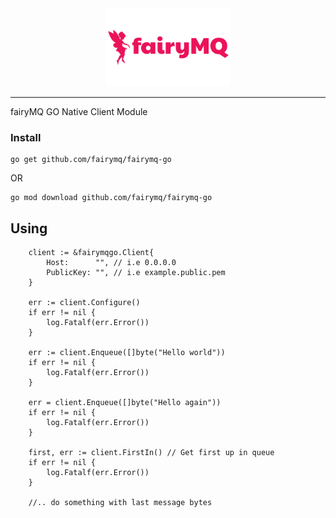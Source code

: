 <center>
    <img src="./images/fairymq.png" width="200" />
</center>

*****************
fairyMQ GO Native Client Module

### Install
```
go get github.com/fairymq/fairymq-go
```
OR
```
go mod download github.com/fairymq/fairymq-go
```

## Using
``` 
	client := &fairymqgo.Client{
		Host:      "", // i.e 0.0.0.0
		PublicKey: "", // i.e example.public.pem
	}
	
	err := client.Configure()
	if err != nil {
		log.Fatalf(err.Error())
	}

	err := client.Enqueue([]byte("Hello world"))
	if err != nil {
		log.Fatalf(err.Error())
	}

	err = client.Enqueue([]byte("Hello again"))
	if err != nil {
		log.Fatalf(err.Error())
	}

	first, err := client.FirstIn() // Get first up in queue
	if err != nil {
		log.Fatalf(err.Error()) 
	}
	
	//.. do something with last message bytes
```